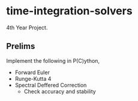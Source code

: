 # time-integration-solvers
4th Year Project. 

## Prelims
Implement the following in P(C)ython,
  - Forward Euler
  - Runge-Kutta 4
  - Spectral Deffered Correction
    -  Check accuracy and stability
  
